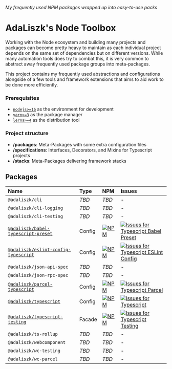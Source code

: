 _My frequently used NPM packages wrapped up into easy-to-use packs_

AdaLiszk's Node Toolbox
=======================
Working with the Node ecosystem and building many projects and packages can become 
pretty heavy to maintain as each individual project depends on the same set of 
dependencies but on different versions. While many automation tools does try to
combat this, it is very common to abstract away frequently used package groups into
meta-packages.

This project contains my frequently used abstractions and configurations alongside
of a few tools and framework extensions that aims to aid work to be done more 
efficiently.


### Prerequisites
- [`nodejs>=16`](https://nodejs.org/en/download) as the environment for development
- [`yarn>=3`](https://yarnpkg.com/getting-started/install) as the package manager
- [`lerna>=4`](https://www.npmjs.com/package/lerna) as the distribution tool


### Project structure
- **/packages**: Meta-Packages with some extra configuration files
- **/specifications**: Interfaces, Decorators, and Mixins for Typescript projects
- **/stacks**: Meta-Packages delivering framework stacks


Packages
--------
| Name                                                                                | Type   | NPM                                                                                                                                                             | Issues                                                                                                                                                                                                                                                         |
|:------------------------------------------------------------------------------------|:-------|:----------------------------------------------------------------------------------------------------------------------------------------------------------------|:---------------------------------------------------------------------------------------------------------------------------------------------------------------------------------------------------------------------------------------------------------------|
| `@adaliszk/cli`                                                                     | _TBD_  | _TBD_                                                                                                                                                           | -                                                                                                                                                                                                                                                              |
| `@adaliszk/cli-logging`                                                             | _TBD_  | _TBD_                                                                                                                                                           | -                                                                                                                                                                                                                                                              |
| `@adaliszk/cli-testing`                                                             | _TBD_  | _TBD_                                                                                                                                                           | -                                                                                                                                                                                                                                                              |
| [`@adaliszk/babel-typescript-preset`](packages/babel-typescript-preset/README.md)   | Config | [![NPM](https://img.shields.io/npm/v/@adaliszk/babel-typescript-preset.svg?logo=npm&label=)](https://www.npmjs.com/package/@adaliszk/babel-typescript-preset)   | [![Issues for Typescript Babel Preset](https://img.shields.io/github/issues-search?logo=github&label=&query=repo%3Aadaliszk%2Fnode-toolbox%20label%3Ababel-typescript-preset)](https://github.com/adaliszk/node-toolbox/labels/babel-typescript-preset)        |
| [`@adaliszk/eslint-config-typescript`](packages/eslint-config-typescript/README.md) | Config | [![NPM](https://img.shields.io/npm/v/@adaliszk/eslint-config-typescript.svg?logo=npm&label=)](https://www.npmjs.com/package/@adaliszk/eslint-config-typescript) | [![Issues for Typescript ESLint Config](https://img.shields.io/github/issues-search?logo=github&label=&query=repo%3Aadaliszk%2Fnode-toolbox%20label%3Aeslint-config-typescript)](https://github.com/adaliszk/node-toolbox/labels/eslint-config-typescript)     |
| `@adaliszk/json-api-spec`                                                           | _TBD_  | _TBD_                                                                                                                                                           | -                                                                                                                                                                                                                                                              |
| `@adaliszk/json-rpc-spec`                                                           | _TBD_  | _TBD_                                                                                                                                                           | -                                                                                                                                                                                                                                                              |
| [`@adaliszk/parcel-typescript`](packages/parcel-typescript/README.md)               | Config | [![NPM](https://img.shields.io/npm/v/@adaliszk/parcel-typescript.svg?logo=npm&label=)](https://www.npmjs.com/package/@adaliszk/parcel-typescript)               | [![Issues for Typescript Parcel](https://img.shields.io/github/issues-search?logo=github&label=&label%3A%20typescript&query=repo%3Aadaliszk%2Fnode-toolbox%20label%3Aparcel-typescript)](https://github.com/adaliszk/node-toolbox/labels/parcel-typescript)    |
| [`@adaliszk/typescript`](packages/typescript/README.md)                             | Config | [![NPM](https://img.shields.io/npm/v/@adaliszk/typescript.svg?logo=npm&label=)](https://www.npmjs.com/package/@adaliszk/typescript)                             | [![Issues for Typescript](https://img.shields.io/github/issues-search?logo=github&label=&label%3A%20typescript&query=repo%3Aadaliszk%2Fnode-toolbox%20label%3Atypescript)](https://github.com/adaliszk/node-toolbox/labels/typescript)                         |
| [`@adaliszk/typescript-testing`](packages/typescript-testing/README.md)             | Facade | [![NPM](https://img.shields.io/npm/v/@adaliszk/typescript-testing.svg?logo=npm&label=)](https://www.npmjs.com/package/@adaliszk/typescript-testing)             | [![Issues for Typescript Testing](https://img.shields.io/github/issues-search?logo=github&label=&label%3A%20typescript&query=repo%3Aadaliszk%2Fnode-toolbox%20label%3Atypescript-testing)](https://github.com/adaliszk/node-toolbox/labels/typescript-testing) |
| `@adaliszk/ts-rollup`                                                               | _TBD_  | _TBD_                                                                                                                                                           | -                                                                                                                                                                                                                                                              |
| `@adaliszk/webcomponent`                                                            | _TBD_  | _TBD_                                                                                                                                                           | -                                                                                                                                                                                                                                                              |
| `@adaliszk/wc-testing`                                                              | _TBD_  | _TBD_                                                                                                                                                           | -                                                                                                                                                                                                                                                              |
| `@adaliszk/wc-parcel`                                                               | _TBD_  | _TBD_                                                                                                                                                           | -                                                                                                                                                                                                                                                              |
